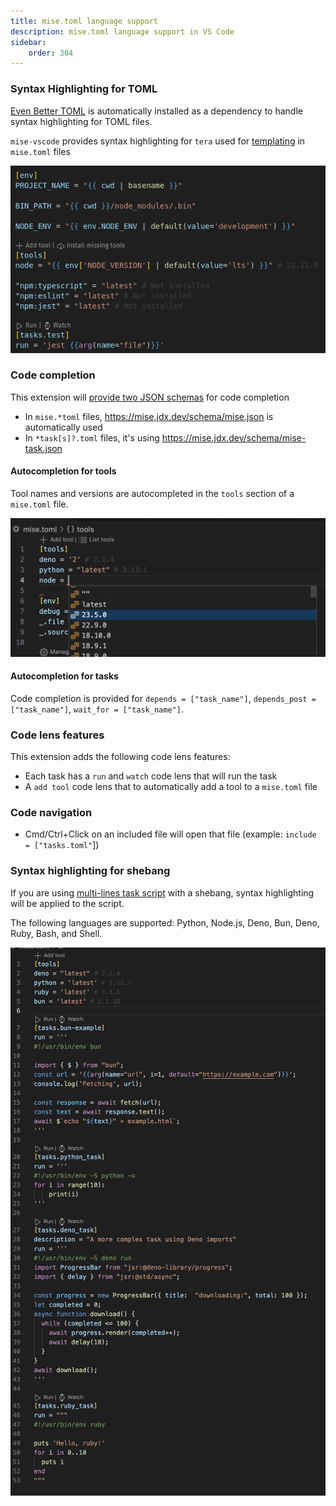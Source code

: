 ```yaml
---
title: mise.toml language support
description: mise.toml language support in VS Code
sidebar:
    order: 304
---
```


### Syntax Highlighting for TOML

[Even Better TOML](https://marketplace.visualstudio.com/items?itemName=tamasfe.even-better-toml)
is automatically installed as a dependency to handle syntax highlighting for
TOML files.

`mise-vscode` provides syntax highlighting for `tera` used for
[templating](https://mise.jdx.dev/templates.html) in `mise.toml` files

![mise-toml-language-support.png](../../../assets/mise-toml-language-support.png)

### Code completion

This extension will
[provide two JSON schemas](https://marketplace.visualstudio.com/items?itemName=tamasfe.even-better-toml#completion-and-validation-with-json-schema)
for code completion

- In `mise.*toml` files, https://mise.jdx.dev/schema/mise.json is automatically
  used
- In `*task[s]?.toml` files, it's using https://mise.jdx.dev/schema/mise-task.json

#### Autocompletion for tools 

Tool names and versions are autocompleted in the `tools` section of a `mise.toml` file.

![Screenshot showing autocompletion of tool version](./autocomplete-tool-version.png)

#### Autocompletion for tasks

Code completion is provided for `depends = ["task_name"]`, `depends_post = ["task_name"]`, `wait_for = ["task_name"]`.

### Code lens features

This extension adds the following code lens features:

- Each task has a `run` and `watch` code lens that will run the task
- A `add tool` code lens that to automatically add a tool to a `mise.toml` file

### Code navigation

- Cmd/Ctrl+Click on an included file will open that file (example:
  `include = ["tasks.toml"`])

### Syntax highlighting for shebang

If you are using [multi-lines task script](https://mise.jdx.dev/tasks/toml-tasks.html#shell-shebang) with a shebang, syntax highlighting will be applied to the script.

The following languages are supported: Python, Node.js, Deno, Bun, Deno, Ruby, Bash, and Shell.

![screenshot showing syntax highlighting support when shebang is used](./syntax-highlighting-shebang.png)
